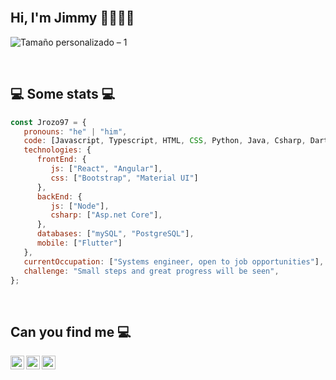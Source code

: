 </br>
<h2> Hi, I'm Jimmy 👋👨🏾‍💻 </h2>

![Tamaño personalizado – 1](https://user-images.githubusercontent.com/34454997/163689657-e27c8a85-bf12-489d-8165-a4a566ee3763.svg)

</br>
<h2>💻 Some stats 💻</h2>

```javascript
const Jrozo97 = {
   pronouns: "he" | "him",
   code: [Javascript, Typescript, HTML, CSS, Python, Java, Csharp, Dart],
   technologies: {
      frontEnd: {
         js: ["React", "Angular"],
         css: ["Bootstrap", "Material UI"]
      },
      backEnd: {
         js: ["Node"],
         csharp: ["Asp.net Core"],
      },
      databases: ["mySQL", "PostgreSQL"],
      mobile: ["Flutter"]
   },
   currentOccupation: ["Systems engineer, open to job opportunities"],
   challenge: "Small steps and great progress will be seen",
};
```
</br>

<h2> Can you find me 💻</h2>
<a href="https://twitter.com/RozoJimmy">
  <img align="left" alt="Jrozo97 Twitter" width="22px" src="https://cdn.jsdelivr.net/npm/simple-icons@v3/icons/twitter.svg" />
</a>
<a href="https://www.linkedin.com/in/jimmyrozo/">
  <img align="left" alt="Jrozo97 Linkdein" width="22px" src="https://cdn.jsdelivr.net/npm/simple-icons@v3/icons/linkedin.svg" />
</a>
<a href="https://github.com/Jrozo97">
  <img align="left" alt="Jrozo97 Github" width="22px" src="https://cdn.jsdelivr.net/npm/simple-icons@v3/icons/github.svg" />
</a>
<br />
<!--
**Jrozo97/Jrozo97** is a ✨ _special_ ✨ repository because its `README.md` (this file) appears on your GitHub profile.

Here are some ideas to get you started:

- 🔭 I’m currently working on ...
- 🌱 I’m currently learning ...
- 👯 I’m looking to collaborate on ...
- 🤔 I’m looking for help with ...
- 💬 Ask me about ...
- 📫 How to reach me: ...
- 😄 Pronouns: ...
- ⚡ Fun fact: ...
-->
